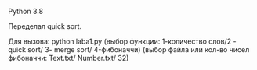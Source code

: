 Python 3.8

Переделал quick sort.

Для вызова: python laba1.py (выбор функции: 1-количество слов/2 - quick sort/ 3- merge sort/ 4-фибоначчи) (выбор файла или кол-во 
чисел фибоначчи: Text.txt/ Number.txt/ 32)
